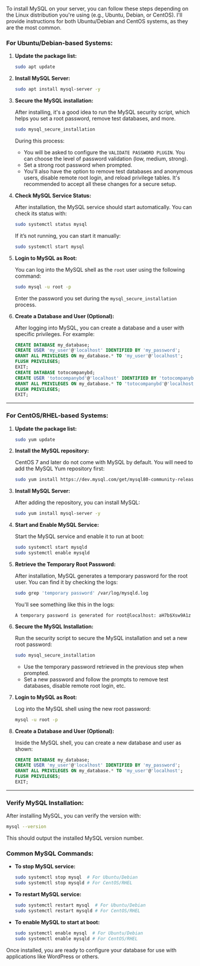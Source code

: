 To install MySQL on your server, you can follow these steps depending on the Linux distribution you're using (e.g., Ubuntu, Debian, or CentOS). I'll provide instructions for both Ubuntu/Debian and CentOS systems, as they are the most common.

### **For Ubuntu/Debian-based Systems:**

1. **Update the package list:**

   ```bash
   sudo apt update
   ```

2. **Install MySQL Server:**

   ```bash
   sudo apt install mysql-server -y
   ```

3. **Secure the MySQL installation:**

   After installing, it's a good idea to run the MySQL security script, which helps you set a root password, remove test databases, and more.

   ```bash
   sudo mysql_secure_installation
   ```

   During this process:
   - You will be asked to configure the `VALIDATE PASSWORD PLUGIN`. You can choose the level of password validation (low, medium, strong).
   - Set a strong root password when prompted.
   - You'll also have the option to remove test databases and anonymous users, disable remote root login, and reload privilege tables. It's recommended to accept all these changes for a secure setup.

4. **Check MySQL Service Status:**

   After installation, the MySQL service should start automatically. You can check its status with:

   ```bash
   sudo systemctl status mysql
   ```

   If it’s not running, you can start it manually:

   ```bash
   sudo systemctl start mysql
   ```

5. **Login to MySQL as Root:**

   You can log into the MySQL shell as the `root` user using the following command:

   ```bash
   sudo mysql -u root -p
   ```

   Enter the password you set during the `mysql_secure_installation` process.

6. **Create a Database and User (Optional):**

   After logging into MySQL, you can create a database and a user with specific privileges. For example:

   ```sql
   CREATE DATABASE my_database;
   CREATE USER 'my_user'@'localhost' IDENTIFIED BY 'my_password';
   GRANT ALL PRIVILEGES ON my_database.* TO 'my_user'@'localhost';
   FLUSH PRIVILEGES;
   EXIT;
   CREATE DATABASE totocompanybd;
   CREATE USER 'totocompanybd'@'localhost' IDENTIFIED BY 'totocompanybd';
   GRANT ALL PRIVILEGES ON my_database.* TO 'totocompanybd'@'localhost';
   FLUSH PRIVILEGES;
   EXIT;
   ```
---

### **For CentOS/RHEL-based Systems:**

1. **Update the package list:**

   ```bash
   sudo yum update
   ```

2. **Install the MySQL repository:**

   CentOS 7 and later do not come with MySQL by default. You will need to add the MySQL Yum repository first:

   ```bash
   sudo yum install https://dev.mysql.com/get/mysql80-community-release-el7-3.noarch.rpm
   ```

3. **Install MySQL Server:**

   After adding the repository, you can install MySQL:

   ```bash
   sudo yum install mysql-server -y
   ```

4. **Start and Enable MySQL Service:**

   Start the MySQL service and enable it to run at boot:

   ```bash
   sudo systemctl start mysqld
   sudo systemctl enable mysqld
   ```

5. **Retrieve the Temporary Root Password:**

   After installation, MySQL generates a temporary password for the root user. You can find it by checking the logs:

   ```bash
   sudo grep 'temporary password' /var/log/mysqld.log
   ```

   You'll see something like this in the logs:
   ```
   A temporary password is generated for root@localhost: aH7b$Xsw9A1z
   ```

6. **Secure the MySQL Installation:**

   Run the security script to secure the MySQL installation and set a new root password:

   ```bash
   sudo mysql_secure_installation
   ```

   - Use the temporary password retrieved in the previous step when prompted.
   - Set a new password and follow the prompts to remove test databases, disable remote root login, etc.

7. **Login to MySQL as Root:**

   Log into the MySQL shell using the new root password:

   ```bash
   mysql -u root -p
   ```

8. **Create a Database and User (Optional):**

   Inside the MySQL shell, you can create a new database and user as shown:

   ```sql
   CREATE DATABASE my_database;
   CREATE USER 'my_user'@'localhost' IDENTIFIED BY 'my_password';
   GRANT ALL PRIVILEGES ON my_database.* TO 'my_user'@'localhost';
   FLUSH PRIVILEGES;
   EXIT;
   ```

---

### **Verify MySQL Installation:**

After installing MySQL, you can verify the version with:

```bash
mysql --version
```

This should output the installed MySQL version number.

### **Common MySQL Commands:**

- **To stop MySQL service:**

  ```bash
  sudo systemctl stop mysql  # For Ubuntu/Debian
  sudo systemctl stop mysqld # For CentOS/RHEL
  ```

- **To restart MySQL service:**

  ```bash
  sudo systemctl restart mysql  # For Ubuntu/Debian
  sudo systemctl restart mysqld # For CentOS/RHEL
  ```

- **To enable MySQL to start at boot:**

  ```bash
  sudo systemctl enable mysql  # For Ubuntu/Debian
  sudo systemctl enable mysqld # For CentOS/RHEL
  ```

Once installed, you are ready to configure your database for use with applications like WordPress or others.